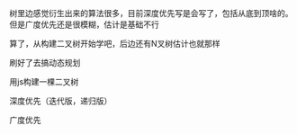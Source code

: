 树里边感觉衍生出来的算法很多，目前深度优先写是会写了，包括从底到顶啥的。但是广度优先还是很模糊，估计是基础不行

算了，从构建二叉树开始学吧，后边还有N叉树估计也就那样

刷好了去搞动态规划

用js构建一棵二叉树

深度优先（迭代版，递归版）

广度优先


